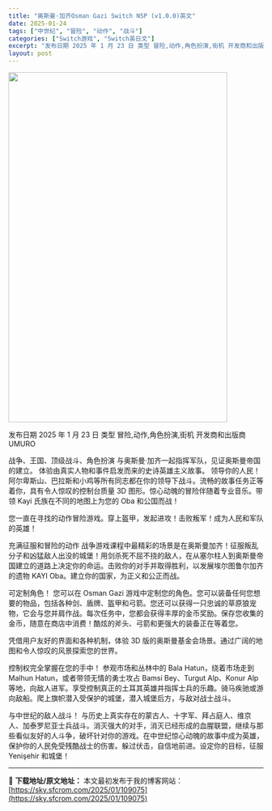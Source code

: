 ```yaml
---
title: "奥斯曼·加齐Osman Gazi Switch NSP (v1.0.0)英文"
date: 2025-01-24
tags: ["中世纪", "冒险", "动作", "战斗"]
categories: ["Switch游戏", "Switch英日文"]
excerpt: "发布日期 2025 年 1 月 23 日 类型 冒险,动作,角色扮演,街机 开发商和出版商 UMURO 战争、王国、顶级战斗、角色扮演 与奥斯曼·加齐一起指挥军队，见证奥斯曼帝国的建立。 体验由真实人物和事件启发而来的史诗英雄主义故事。 领导你的人民！阿尔卑斯山、巴拉斯和小鸡等所有同志都在你的领导下&hellip;"
layout: post
---
```


<img class="aligncenter size-full wp-image-109062" src="https://sky.sfcrom.com/wp-content/uploads/2025/01/2025012404184718.webp" alt="" width="432" height="692" />

发布日期 2025 年 1 月 23 日
类型 冒险,动作,角色扮演,街机
开发商和出版商 UMURO

战争、王国、顶级战斗、角色扮演
与奥斯曼·加齐一起指挥军队，见证奥斯曼帝国的建立。
体验由真实人物和事件启发而来的史诗英雄主义故事。
领导你的人民！阿尔卑斯山、巴拉斯和小鸡等所有同志都在你的领导下战斗。流畅的故事任务正等着你，具有令人惊叹的控制台质量 3D 图形。惊心动魄的冒险伴随着专业音乐。带领 Kayi 氏族在不同的地图上为您的 Oba 和公国而战！

您一直在寻找的动作冒险游戏。穿上盔甲，发起进攻！击败叛军！成为人民和军队的英雄！

充满征服和冒险的动作
战争游戏课程中最精彩的场景是在奥斯曼加齐！征服叛乱分子和凶猛敌人出没的城堡！用剑杀死不屈不挠的敌人，在从塞尔柱人到奥斯曼帝国建立的道路上决定你的命运。击败你的对手并取得胜利，以发展埃尔图鲁尔加齐的遗物 KAYI Oba。建立你的国家，为正义和公正而战。

可定制角色！
您可以在 Osman Gazi 游戏中定制您的角色。您可以装备任何您想要的物品，包括各种剑、盾牌、盔甲和弓箭。您还可以获得一只忠诚的草原狼宠物，它会与您并肩作战。每次任务中，您都会获得丰厚的金币奖励。保存您收集的金币，随意在商店中消费！酷炫的斧头、弓箭和更强大的装备正在等着您。

凭借用户友好的界面和各种机制，体验 3D 版的奥斯曼基金会场景。通过广阔的地图和令人惊叹的风景探索您的世界。

控制权完全掌握在您的手中！
参观市场和丛林中的 Bala Hatun，绕着市场走到 Malhun Hatun，或者带领无情的勇士攻占 Bamsi Bey、Turgut Alp、Konur Alp 等地，向敌人进军。享受控制真正的土耳其英雄并指挥士兵的乐趣。骑马疾驰或游向敌船。爬上旗帜潜入受保护的城堡，潜入城堡后方，与敌对战士战斗。

与中世纪的敌人战斗！
与历史上真实存在的蒙古人、十字军、拜占庭人、维京人、加泰罗尼亚士兵战斗。消灭强大的对手，消灭已经形成的血腥联盟，继续与那些看似友好的人斗争，破坏针对你的游戏。在中世纪惊心动魄的故事中成为英雄，保护你的人民免受残酷战士的伤害。躲过伏击，自信地前进。设定你的目标，征服 Yenişehir 和城堡！

---
📖 **下载地址/原文地址：** 本文最初发布于我的博客网站：[https://sky.sfcrom.com/2025/01/109075](https://sky.sfcrom.com/2025/01/109075)
